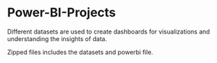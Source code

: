# Power-BI-Projects
Different datasets are used to create dashboards for visualizations and understanding the insights of data.


Zipped files includes the datasets and powerbi file.
